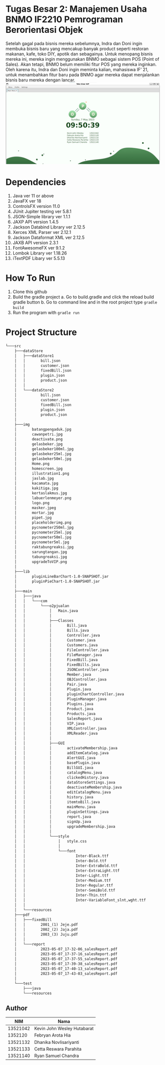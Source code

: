 # Tugas Besar 2: Manajemen Usaha BNMO IF2210 Pemrograman Berorientasi Objek
Setelah gagal pada bisnis mereka sebelumnya, Indra dan Doni ingin membuka bisnis baru yang mencakup banyak product seperti restoran makanan, kafe, toko DIY, apotik dan sebagainya.
Untuk menopang bisnis mereka ini, mereka ingin menggunakan BNMO sebagai sistem POS (Point of Sales). Akan tetapi, BNMO belum memiliki fitur POS yang mereka inginkan. Oleh karena itu,
Indra dan Doni ingin meminta kalian, mahasiswa IF’ 21, untuk menambahkan fitur baru pada BNMO agar mereka dapat menjalankan bisnis baru mereka dengan lancar.
![Display](./src/img/homescreen.jpg)

# Dependencies
1. Java ver 11 or above
2. JavaFX ver 18
3. ControlsFX version 11.0
4. JUnit Jupiter testing ver 5.8.1
5. JSON-Simple library ver 1.1.1
6. JAXP API version 1.4.5
7. Jackson Databind Library ver 2.12.5 
8. Xerces XML Parser ver 2.12.1
9. Jackson Dataformat XML ver 2.12.5
10. JAXB API version 2.3.1
11. FontAwesomeFX ver 9.1.2
12. Lombok Library ver 1.18.26
13. iTextPDF Libary ver 5.5.13

# How To Run
1. Clone this github
2. Build the gradle project
    a. Go to build.gradle and click the reload build gradle button
    b. Go to command line and in the root project type `gradle build`
3. Run the program with `gradle run`

# Project Structure
```
└───src
    ├───dataStore
    │   ├───dataStore1
    │   │       bill.json
    │   │       customer.json
    │   │       fixedBill.json
    │   │       plugin.json
    │   │       product.json
    │   │
    │   └───dataStore2
    │           bill.json
    │           customer.json
    │           fixedBill.json
    │           plugin.json
    │           product.json
    │
    ├───img
    │       batangpengaduk.jpg
    │       cawanpetri.jpg
    │       deactivate.png
    │       gelasbeker.jpg
    │       gelasbeker100ml.jpg
    │       gelasbeker25ml.jpg
    │       gelasbeker50ml.jpg
    │       Home.png
    │       homescreen.jpg
    │       illustration1.png
    │       jaslab.jpg
    │       kacamata.jpg
    │       kakitiga.jpg
    │       kertaslakmus.jpg
    │       labuerlenmeyer.png
    │       logo.png
    │       masker.jpeg
    │       mortar.jpg
    │       pipet.jpg
    │       placeholderimg.png
    │       pycnometer250ml.jpg
    │       pycnometer25ml.jpg
    │       pycnometer50ml.jpg
    │       pycnometer5ml.jpg
    │       raktabungreaksi.jpg
    │       sarungtangan.jpg
    │       tabungreaksi.jpg
    │       upgradeToVIP.png
    │
    ├───lib
    │       pluginLineBarChart-1.0-SNAPSHOT.jar
    │       pluginPieChart-1.0-SNAPSHOT.jar
    │
    ├───main
    │   ├───java
    │   │   └───com
    │   │       └───o2pjualan
    │   │           │   Main.java
    │   │           │
    │   │           ├───Classes
    │   │           │       Bill.java
    │   │           │       Bills.java
    │   │           │       Controller.java
    │   │           │       Customer.java
    │   │           │       Customers.java
    │   │           │       FileController.java
    │   │           │       FileManager.java
    │   │           │       FixedBill.java
    │   │           │       FixedBills.java
    │   │           │       JSONController.java
    │   │           │       Member.java
    │   │           │       OBJController.java
    │   │           │       Pair.java
    │   │           │       Plugin.java
    │   │           │       pluginChartController.java
    │   │           │       PluginManager.java
    │   │           │       Plugins.java
    │   │           │       Product.java
    │   │           │       Products.java
    │   │           │       SalesReport.java
    │   │           │       VIP.java
    │   │           │       XMLController.java
    │   │           │       XMLReader.java
    │   │           │
    │   │           ├───GUI
    │   │           │       activateMembership.java
    │   │           │       addItemCatalog.java
    │   │           │       AlertGUI.java
    │   │           │       basePlugin.java
    │   │           │       BillGUI.java
    │   │           │       catalogMenu.java
    │   │           │       clickedHistory.java
    │   │           │       dataStoreSettings.java
    │   │           │       deactivateMembership.java
    │   │           │       editCatalogMenu.java
    │   │           │       history.java
    │   │           │       itemtoBill.java
    │   │           │       mainMenu.java
    │   │           │       pluginSettings.java
    │   │           │       report.java
    │   │           │       signUp.java
    │   │           │       upgradeMembership.java
    │   │           │
    │   │           └───style
    │   │               │   style.css
    │   │               │
    │   │               └───font
    │   │                       Inter-Black.ttf
    │   │                       Inter-Bold.ttf
    │   │                       Inter-ExtraBold.ttf
    │   │                       Inter-ExtraLight.ttf
    │   │                       Inter-Light.ttf
    │   │                       Inter-Medium.ttf
    │   │                       Inter-Regular.ttf
    │   │                       Inter-SemiBold.ttf
    │   │                       Inter-Thin.ttf
    │   │                       Inter-VariableFont_slnt,wght.ttf
    │   │
    │   └───resources
    ├───pdf
    │   ├───fixedBill
    │   │       2001_(1) Jeje.pdf
    │   │       2002_(2) Jaja.pdf
    │   │       2003_(3) Juju.pdf
    │   │
    │   └───report
    │           2023-05-07_17-32-06_salesReport.pdf
    │           2023-05-07_17-37-16_salesReport.pdf
    │           2023-05-07_17-37-55_salesReport.pdf
    │           2023-05-07_17-39-38_salesReport.pdf
    │           2023-05-07_17-40-13_salesReport.pdf
    │           2023-05-07_17-43-03_salesReport.pdf
    │
    └───test
        ├───java
        └───resources

```
## Author
| NIM  | Nama |
| ------------- | ------------- |
| 13521042 | Kevin John Wesley Hutabarat |
| 1352120 | Febryan Arota Hia |
| 13521132 | Dhanika Novlisariyanti |
| 13521133 | Cetta Reswara Parahita |
| 13521140 | Ryan Samuel Chandra |

